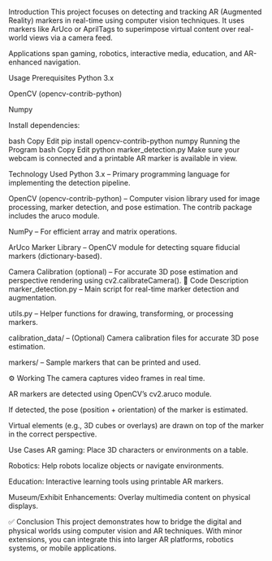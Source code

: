 Introduction
This project focuses on detecting and tracking AR (Augmented Reality) markers in real-time using computer vision techniques. It uses markers like ArUco or AprilTags to superimpose virtual content over real-world views via a camera feed.

Applications span gaming, robotics, interactive media, education, and AR-enhanced navigation.

 Usage
Prerequisites
Python 3.x

OpenCV (opencv-contrib-python)

Numpy

Install dependencies:

bash
Copy
Edit
pip install opencv-contrib-python numpy
Running the Program
bash
Copy
Edit
python marker_detection.py
Make sure your webcam is connected and a printable AR marker is available in view.

Technology Used
Python 3.x – Primary programming language for implementing the detection pipeline.

OpenCV (opencv-contrib-python) – Computer vision library used for image processing, marker detection, and pose estimation. The contrib package includes the aruco module.

NumPy – For efficient array and matrix operations.

ArUco Marker Library – OpenCV module for detecting square fiducial markers (dictionary-based).

Camera Calibration (optional) – For accurate 3D pose estimation and perspective rendering using cv2.calibrateCamera().
🧠 Code Description
marker_detection.py – Main script for real-time marker detection and augmentation.

utils.py – Helper functions for drawing, transforming, or processing markers.

calibration_data/ – (Optional) Camera calibration files for accurate 3D pose estimation.

markers/ – Sample markers that can be printed and used.

⚙️ Working
The camera captures video frames in real time.

AR markers are detected using OpenCV’s cv2.aruco module.

If detected, the pose (position + orientation) of the marker is estimated.

Virtual elements (e.g., 3D cubes or overlays) are drawn on top of the marker in the correct perspective.

 Use Cases
AR gaming: Place 3D characters or environments on a table.

Robotics: Help robots localize objects or navigate environments.

Education: Interactive learning tools using printable AR markers.

Museum/Exhibit Enhancements: Overlay multimedia content on physical displays.

✅ Conclusion
This project demonstrates how to bridge the digital and physical worlds using computer vision and AR techniques. With minor extensions, you can integrate this into larger AR platforms, robotics systems, or mobile applications.
